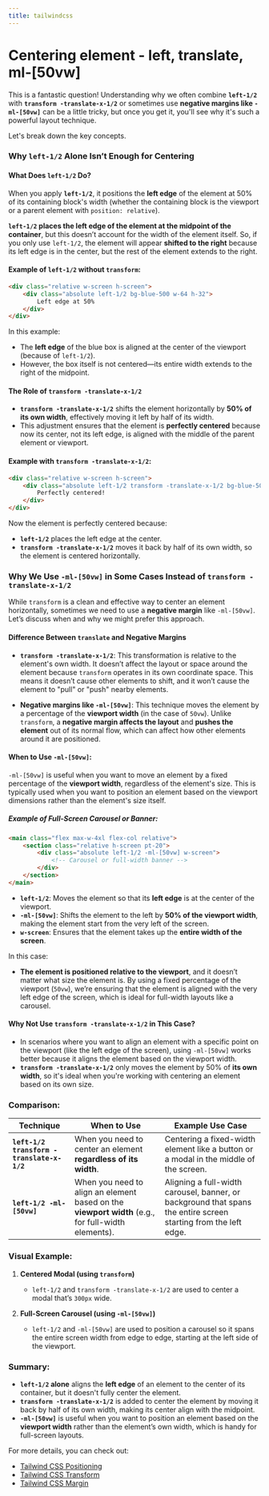 ```yaml
---
title: tailwindcss
---
```

# Centering element - left, translate, ml-\[50vw]
This is a fantastic question! Understanding why we often combine **`left-1/2`** with **`transform -translate-x-1/2`** or sometimes use **negative margins like `-ml-[50vw]`** can be a little tricky, but once you get it, you'll see why it's such a powerful layout technique.

Let's break down the key concepts.

### **Why `left-1/2` Alone Isn’t Enough for Centering**

#### **What Does `left-1/2` Do?**
When you apply **`left-1/2`**, it positions the **left edge** of the element at 50% of its containing block's width (whether the containing block is the viewport or a parent element with `position: relative`).

**`left-1/2` places the left edge of the element at the midpoint of the container**, but this doesn’t account for the width of the element itself. So, if you only use `left-1/2`, the element will appear **shifted to the right** because its left edge is in the center, but the rest of the element extends to the right.

#### **Example of `left-1/2` without `transform`:**

```html
<div class="relative w-screen h-screen">
    <div class="absolute left-1/2 bg-blue-500 w-64 h-32">
        Left edge at 50%
    </div>
</div>
```

In this example:
- The **left edge** of the blue box is aligned at the center of the viewport (because of `left-1/2`).
- However, the box itself is not centered—its entire width extends to the right of the midpoint.

#### **The Role of `transform -translate-x-1/2`**
- **`transform -translate-x-1/2`** shifts the element horizontally by **50% of its own width**, effectively moving it left by half of its width.
- This adjustment ensures that the element is **perfectly centered** because now its center, not its left edge, is aligned with the middle of the parent element or viewport.

#### **Example with `transform -translate-x-1/2`:**

```html
<div class="relative w-screen h-screen">
    <div class="absolute left-1/2 transform -translate-x-1/2 bg-blue-500 w-64 h-32">
        Perfectly centered!
    </div>
</div>
```

Now the element is perfectly centered because:
- **`left-1/2`** places the left edge at the center.
- **`transform -translate-x-1/2`** moves it back by half of its own width, so the element is centered horizontally.

### **Why We Use `-ml-[50vw]` in Some Cases Instead of `transform -translate-x-1/2`**

While `transform` is a clean and effective way to center an element horizontally, sometimes we need to use a **negative margin** like `-ml-[50vw]`. Let’s discuss when and why we might prefer this approach.

#### **Difference Between `translate` and Negative Margins**

- **`transform -translate-x-1/2`**: This transformation is relative to the element's own width. It doesn’t affect the layout or space around the element because `transform` operates in its own coordinate space. This means it doesn’t cause other elements to shift, and it won’t cause the element to "pull" or "push" nearby elements.

- **Negative margins like `-ml-[50vw]`**: This technique moves the element by a percentage of the **viewport width** (in the case of `50vw`). Unlike `transform`, a **negative margin affects the layout** and **pushes the element** out of its normal flow, which can affect how other elements around it are positioned.

#### **When to Use `-ml-[50vw]`:**
`-ml-[50vw]` is useful when you want to move an element by a fixed percentage of the **viewport width**, regardless of the element's size. This is typically used when you want to position an element based on the viewport dimensions rather than the element's size itself.

##### Example of Full-Screen Carousel or Banner:

```html
<main class="flex max-w-4xl flex-col relative">
    <section class="relative h-screen pt-20">
        <div class="absolute left-1/2 -ml-[50vw] w-screen">
            <!-- Carousel or full-width banner -->
        </div>
    </section>
</main>
```

- **`left-1/2`**: Moves the element so that its **left edge** is at the center of the viewport.
- **`-ml-[50vw]`**: Shifts the element to the left by **50% of the viewport width**, making the element start from the very left of the screen.
- **`w-screen`**: Ensures that the element takes up the **entire width of the screen**.

In this case:
- **The element is positioned relative to the viewport**, and it doesn’t matter what size the element is. By using a fixed percentage of the viewport (`50vw`), we’re ensuring that the element is aligned with the very left edge of the screen, which is ideal for full-width layouts like a carousel.

#### **Why Not Use `transform -translate-x-1/2` in This Case?**
- In scenarios where you want to align an element with a specific point on the viewport (like the left edge of the screen), using `-ml-[50vw]` works better because it aligns the element based on the viewport width.
- **`transform -translate-x-1/2`** only moves the element by 50% of **its own width**, so it's ideal when you're working with centering an element based on its own size.

### **Comparison:**

| Technique                        | When to Use                                                                                                       | Example Use Case                                                                                                     |
|-----------------------------------|-------------------------------------------------------------------------------------------------------------------|---------------------------------------------------------------------------------------------------------------------|
| **`left-1/2 transform -translate-x-1/2`** | When you need to center an element **regardless of its width**.                                                    | Centering a fixed-width element like a button or a modal in the middle of the screen.                               |
| **`left-1/2 -ml-[50vw]`**         | When you need to align an element based on the **viewport width** (e.g., for full-width elements).                  | Aligning a full-width carousel, banner, or background that spans the entire screen starting from the left edge.      |

### **Visual Example:**

1. **Centered Modal (using `transform`)**
   - `left-1/2` and `transform -translate-x-1/2` are used to center a modal that’s `300px` wide.
   
2. **Full-Screen Carousel (using `-ml-[50vw]`)**
   - `left-1/2` and `-ml-[50vw]` are used to position a carousel so it spans the entire screen width from edge to edge, starting at the left side of the viewport.

### **Summary:**

- **`left-1/2` alone** aligns the **left edge** of an element to the center of its container, but it doesn't fully center the element.
- **`transform -translate-x-1/2`** is added to center the element by moving it back by half of its own width, making its center align with the midpoint.
- **`-ml-[50vw]`** is useful when you want to position an element based on the **viewport width** rather than the element’s own width, which is handy for full-screen layouts.

For more details, you can check out:
- [Tailwind CSS Positioning](https://tailwindcss.com/docs/position)
- [Tailwind CSS Transform](https://tailwindcss.com/docs/transform)
- [Tailwind CSS Margin](https://tailwindcss.com/docs/margin)